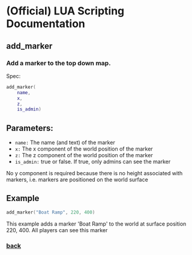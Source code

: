 
# (Official) LUA Scripting Documentation

## add_marker

### Add a marker to the top down map.

Spec:
```lua
add_marker(
	name,
	x,
	z,
	is_admin)
```
## Parameters:
- `name:` The name (and text) of the marker
- `x:` The x component of the world position of the marker
- `z:` The z component of the world position of the marker
- `is_admin:` true or false. If true, only admins can see the marker

No y component is required because there is no height associated with markers, i.e. markers are positioned on the world surface

## Example
```lua
add_marker("Boat Ramp", 220, 400)
```
This example adds a marker 'Boat Ramp' to the world at surface position 220, 400. All players can see this marker

### [back](../other)
